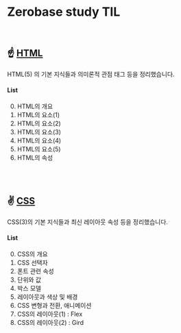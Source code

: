 # Zerobase study TIL

<br>

## ☝ [HTML](src/HTML)
HTML(5) 의 기본 지식들과 의미론적 관점 태그 등을 정리했습니다.
<br>

#### List
0. HTML의 개요
1. HTML의 요소(1) 
2. HTML의 요소(2)
3. HTML의 요소(3)
4. HTML의 요소(4)
5. HTML의 요소(5)
6. HTML의 속성

<br>
<br>

## ✌ [CSS](src/CSS)
CSS(3)의 기본 지식들과 최신 레이아웃 속성 등을 정리했습니다.
<br>

#### List
0. CSS의 개요
1. CSS 선택자
2. 폰트 관련 속성
3. 단위와 값
4. 박스 모델
5. 레이아웃과 색상 및 배경
6. CSS 변형과 전환, 애니메이션
7. CSS의 레이아웃(1) : Flex
8. CSS의 레이아웃(2) : Gird
